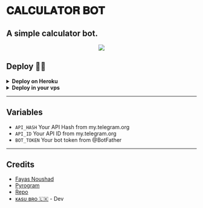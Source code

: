 # 𝐂𝐀𝐋𝐂𝐔𝐋𝐀𝐓𝐎𝐑 𝐁𝐎𝐓

## A simple calculator bot.

<p align="center">
  <img src="https://telegra.ph/file/b25b885418d5abbe80a71.jpg">
</p>

## Deploy 🏃‍♂️

<details>
  <summary><b>Deploy on Heroku</b></summary>
<br>

<p align="left">
  <a href="https://heroku.com/deploy?template=https://github.com/kasunthamadushanka/CALCULATOR-BOT/tree/main">
     <img height="30px" src="https://img.shields.io/badge/Deploy%20To%20Heroku-blueviolet?style=for-the-badge&logo=heroku">
  </a>
</p>

  
---

```
Made with Python3
(C) @FayasNoushad
Copyright permission under MIT License
License -> https://github.com/FayasNoushad/Calculator-Bot/blob/main/LICENSE
```

---  

</details>

<details>
  <summary><b>Deploy in your vps</b></summary>
<br>

```sh
git clone https://github.com/kasunthamadushanka/CALCULATOR-BOT/tree/main
cd Calculator-Bot
pip3 install -r requirements.txt
# <Create Variables appropriately>
python3 main.py
```

</details>

---

## Variables

- `API_HASH` Your API Hash from my.telegram.org
- `API_ID` Your API ID from my.telegram.org
- `BOT_TOKEN` Your bot token from @BotFather

---

## Credits

- [Fayas Noushad](https://github.com/FayasNoushad)
- [Pyrogram](https://github.com/pyrogram/pyrogram)
- [Repo](https://github.com/FayasNoushad/Calculator-Bot)
- [ᴋᴀsᴜ ʙʀᴏ 🇱🇰](https://t.me/kasu_bro) - Dev
